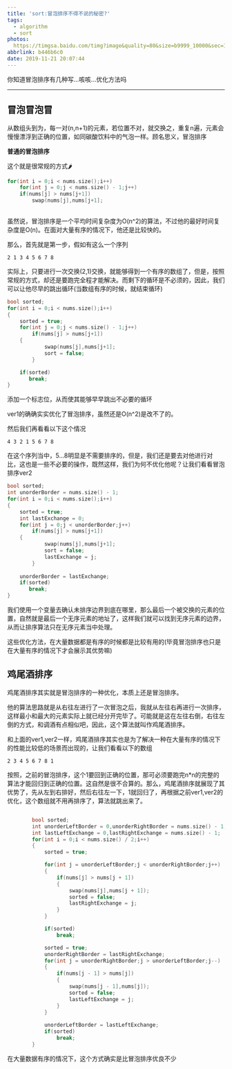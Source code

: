 ```yaml
---
title: 'sort:冒泡排序不得不说的秘密?'
tags:
  - algorithm
  - sort
photos: 
  https://timgsa.baidu.com/timg?image&quality=80&size=b9999_10000&sec=1574348320955&di=321b2b3f4851e51e96490420e594720d&imgtype=0&src=http%3A%2F%2Fhbimg.b0.upaiyun.com%2F51e15d8fb5f68065873bd4bbbd7f20314c8b85e1565f5-SjdKM0_fw658
abbrlink: b446b6c0
date: 2019-11-21 20:07:44
---
```


你知道冒泡排序有几种写...咳咳...优化方法吗

<!-- more -->

------

## 冒泡冒泡冒

从数组头到为，每一对(n,n+1)的元素，若位置不对，就交换之，重复n遍，元素会慢慢漂浮到正确的位置，如同碳酸饮料中的气泡一样。顾名思义，冒泡排序

**普通的冒泡排序**

这个就是很常规的方式🌶

```cpp
for(int i = 0;i < nums.size();i++)
    for(int j = 0;j < nums.size() - 1;j++)
	if(nums[j] > nums[j+1])
	    swap(nums[j],nums[j+1];
			
```


虽然说，冒泡排序是一个平均时间复杂度为O(n^2)的算法，不过他的最好时间复杂度是O(n)。在面对大量有序的情况下，他还是比较快的。

那么，首先就是第一步，假如有这么一个序列

```
2 1 3 4 5 6 7 8
```

实际上，只要进行一次交换(2,1)交换，就能够得到一个有序的数组了，但是，按照常规的方式，却还是要跑完全程才能解决。而剩下的循环是不必须的，因此，我们可以让他尽早的跳出循环(当数组有序的时候，就结束循环)

```cpp
bool sorted;
for(int i = 0;i < nums.size();i++)
{
    sorted = true;
    for(int j = 0;j < nums.size() - 1;j++)
        if(nums[j] > nums[j+1])
	{    
            swap(nums[j],nums[j+1];
            sort = false;
        }

    if(sorted)
       break;
}

```

添加一个标志位，从而使其能够早早跳出不必要的循环

ver1的确确实实优化了冒泡排序，虽然还是O(n^2)是改不了的。

然后我们再看看以下这个情况

```
4 3 2 1 5 6 7 8
```

在这个序列当中，5...8明显是不需要排序的，但是，我们还是要去对他进行对比，这也是一些不必要的操作，既然这样，我们为何不优化他呢？让我们看看冒泡排序ver2


```cpp
bool sorted;
int unorderBorder = nums.size() - 1;
for(int i = 0;i < nums.size();i++)
{
    sorted = true;
    int lastExchange = 0;
    for(int j = 0;j < unorderBorder;j++)
        if(nums[j] > nums[j+1])
	{    
            swap(nums[j],nums[j+1];
            sort = false;
            lastExchange = j;
        }
    
    unorderBorder = lastExchange;
    if(sorted)
       break;
}
```

我们使用一个变量去确认未排序边界到底在哪里，那么最后一个被交换的元素的位置，自然就是最后一个无序元素的地址了，这样我们就可以找到无序元素的边界，从而让排序算法只在无序元素当中处理。

这些优化方法，在大量数据都是有序的时候都是比较有用的(毕竟冒泡排序也只是在大量有序的情况下才会展示其优势嘛)


## 鸡尾酒排序

鸡尾酒排序其实就是冒泡排序的一种优化，本质上还是冒泡排序。

他的算法思路就是从右往左进行了一次冒泡之后，我就从左往右再进行一次排序，这样最小和最大的元素实际上就已经分开完毕了。可能就是这在左往右倒，右往左倒的方式，和调酒有点相似吧，因此，这个算法就叫作鸡尾酒排序。


和上面的ver1,ver2一样，鸡尾酒排序其实也是为了解决一种在大量有序的情况下的性能比较低的场景而出现的，让我们看看以下的数组

```
2 3 4 5 6 7 8 1
```

按照，之前的冒泡排序，这个1要回到正确的位置，那可必须要跑完n*n的完整的算法才能回归到正确的位置。这自然是很不合算的。那么，鸡尾酒排序就展现了其优势了，先从左到右排好，然后右往左一下，1就回归了，再根据之前ver1,ver2的优化，这个数组就不用再排序了，算法就跳出来了。

```cpp

        bool sorted;
        int unorderLeftBorder = 0,unorderRightBorder = nums.size() - 1;
        int lastLeftExchange = 0,lastRightExchange = nums.size() - 1;
        for(int i = 0;i < nums.size() / 2;i++)
        {
            sorted = true;

            for(int j = unorderLeftBorder;j < unorderRightBorder;j++)
            {
                if(nums[j] > nums[j + 1])
                {
                    swap(nums[j],nums[j + 1]);
                    sorted = false;
                    lastRightExchange = j;
                }
            }

            if(sorted)
                break;

            sorted = true;
            unorderRightBorder = lastRightExchange;
            for(int j = unorderRightBorder;j > unorderLeftBorder;j--)
            {
                if(nums[j - 1] > nums[j])
                {
                    swap(nums[j - 1],nums[j]);
                    sorted = false;
                    lastLeftExchange = j;
                }
            }
            
            unorderLeftBorder = lastLeftExchange;
            if(sorted)
                break;
        }
```

在大量数据有序的情况下，这个方式确实是比冒泡排序优良不少

